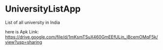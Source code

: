 # UniversityListApp
List of all university in India

here is Apk Link: https://drive.google.com/file/d/1mKsmTSuX460GmEEfULin_jBcemOMqF5k/view?usp=sharing
